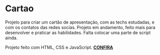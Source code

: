 # Cartao
Projeto para criar um cartão de apresentação, com as techs estudadas, e com os contatos das redes socias.
Projeto em andamento, feito mais para desenvolver e praticar as habilidades.
Falta colocar uma parte de script ainda.


 Projeto feito com HTML, CSS e JavaScript. <a href="https://beatrizcdsmartins.github.io/Conversor-de-Moedas/"> <b>CONFIRA</b></a> </h3>
